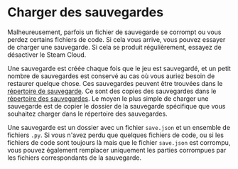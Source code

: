 # Charger des sauvegardes
Malheureusement, parfois un fichier de sauvegarde se corrompt ou vous perdez certains fichiers de code. Si cela vous arrive, vous pouvez essayer de charger une sauvegarde. Si cela se produit régulièrement, essayez de désactiver le Steam Cloud.

Une sauvegarde est créée chaque fois que le jeu est sauvegardé, et un petit nombre de sauvegardes est conservé au cas où vous auriez besoin de restaurer quelque chose.
Ces sauvegardes peuvent être trouvées dans le [répertoire de sauvegarde](persistent_data_path/Backup). Ce sont des copies des sauvegardes dans le [répertoire des sauvegardes](persistent_data_path/Saves).
Le moyen le plus simple de charger une sauvegarde est de copier le dossier de la sauvegarde spécifique que vous souhaitez charger dans le répertoire des sauvegardes.

Une sauvegarde est un dossier avec un fichier `save.json` et un ensemble de fichiers `.py`.
Si vous n'avez perdu que quelques fichiers de code, ou si les fichiers de code sont toujours là mais que le fichier `save.json` est corrompu, vous pouvez également remplacer uniquement les parties corrompues par les fichiers correspondants de la sauvegarde.